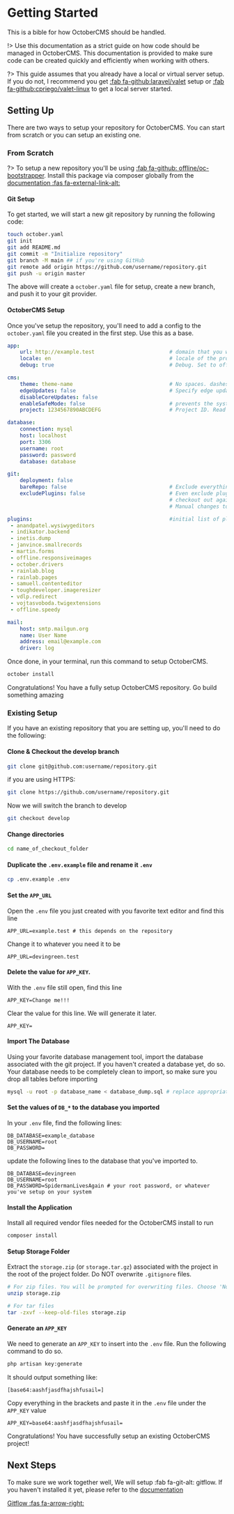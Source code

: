 # Getting Started

This is a bible for how OctoberCMS should be handled. 



!> Use this documentation as a strict guide on how code should be managed in OctoberCMS. This documentation is provided to make sure code can be created quickly and efficiently when working with others.

?> This guide assumes that you already have a local or virtual server setup. If you do not, I recommend you get [:fab fa-github:laravel/valet](https://github.com/laravel/valet) setup or [:fab fa-github:cpriego/valet-linux](https://github.com/cpriego/valet-linux) to get a local server started.

## Setting Up

There are two ways to setup your repository for OctoberCMS. You can start from scratch or you can setup an existing one. 

### From Scratch

?> To setup a new repository you'll be using [:fab fa-github: offline/oc-bootstrapper](https://github.com/OFFLINE-GmbH/oc-bootstrapper). Install this package via composer globally from the [documentation :fas fa-external-link-alt:](https://github.com/OFFLINE-GmbH/oc-bootstrapper/blob/develop/README.md)

#### Git Setup
To get started, we will start a new git repository by running the following code:

``` bash
touch october.yaml
git init
git add README.md
git commit -m "Initialize repository"
git branch -M main ## if you're using GitHub
git remote add origin https://github.com/username/repository.git 
git push -u origin master
```

The above will create a `october.yaml` file for setup, create a new branch, and push it to your git provider. 

#### OctoberCMS Setup
Once you've setup the repository, you'll need to add a config to the `october.yaml` file you created in the first step. Use this as a base. <br/>

``` yaml
app:
    url: http://example.test                        # domain that you will use
    locale: en                                      # locale of the project
    debug: true                                     # Debug. Set to off if you plan to run this in production

cms:
    theme: theme-name                               # No spaces. dashes only
    edgeUpdates: false                              # Specify edge updates. More info Here: https://octobercms.com/docs/setup/configuration#edge-updates
    disableCoreUpdates: false             
    enableSafeMode: false                           # prevents the system from editing the code section of the site for CMS Pages
    project: 1234567890ABCDEFG                      # Project ID. Read More Here: https://octobercms.com/help/site/projects

database:
    connection: mysql
    host: localhost
    port: 3306
    username: root
    password: password
    database: database

git:
    deployment: false
    bareRepo: false                                 # Exclude everything except themes and custom plugins in git
    excludePlugins: false                           # Even exclude plugins from your repo. Private plugins will be
                                                    # checkout out again during each "install" run. Be careful!
                                                    # Manual changes to these plugins will be overwritten.

plugins:                                            #initial list of plugins for a basic stack
 - anandpatel.wysiwygeditors
 - indikator.backend
 - inetis.dump
 - janvince.smallrecords
 - martin.forms
 - offline.responsiveimages
 - october.drivers
 - rainlab.blog
 - rainlab.pages
 - samuell.contenteditor
 - toughdeveloper.imageresizer
 - vdlp.redirect
 - vojtasvoboda.twigextensions
 - offline.speedy

mail:
    host: smtp.mailgun.org
    name: User Name
    address: email@example.com
    driver: log

```

Once done, in your terminal, run this command to setup OctoberCMS.

``` bash
october install
```

Congratulations! You have a fully setup OctoberCMS repository. Go build something amazing

### Existing Setup

If you have an existing repository that you are setting up, you'll need to do the following:

#### Clone & Checkout the develop branch
``` bash
git clone git@github.com:username/repository.git
````

if you are using HTTPS:

``` bash
git clone https://github.com/username/repository.git
```

Now we will switch the branch to develop
``` bash
git checkout develop
```

#### Change directories
``` bash
cd name_of_checkout_folder
```

#### Duplicate the `.env.example` file and rename it `.env`
``` bash
cp .env.example .env
```

#### Set the `APP_URL` 
Open the `.env` file you just created with you favorite text editor and find this line

``` env
APP_URL=example.test # this depends on the repository
```

Change it to whatever you need it to be
``` env
APP_URL=devingreen.test 
```

#### Delete the value for `APP_KEY`. 
With the `.env` file still open, find this line 

``` env
APP_KEY=Change me!!!
```

Clear the value for this line. We will generate it later. 

``` env
APP_KEY=
```

#### Import The Database
Using your favorite database management tool, import the database associated with the git project. If you haven't created a database yet, do so. Your database needs to be completely clean to import, so make sure you drop all tables before importing

``` bash
mysql -u root -p database_name < database_dump.sql # replace appropriate values
```

#### Set the values of `DB_*` to the database you imported 
In your `.env` file, find the following lines:

``` env
DB_DATABASE=example_database
DB_USERNAME=root
DB_PASSWORD=
```

update the following lines to the database that you've imported to. 

``` env
DB_DATABASE=devingreen
DB_USERNAME=root
DB_PASSWORD=SpidermanLivesAgain # your root password, or whatever you've setup on your system
```

#### Install the Application
Install all required vendor files needed for the OctoberCMS install to run

``` bash
composer install
```


#### Setup Storage Folder 
Extract the `storage.zip` (or `storage.tar.gz`) associated with the project in the root of the project folder. Do NOT overwrite `.gitignore` files.

``` bash
# For zip files. You will be prompted for overwriting files. Choose 'No'
unzip storage.zip

# For tar files
tar -zxvf --keep-old-files storage.zip
```


#### Generate an `APP_KEY`
We need to generate an `APP_KEY` to insert into the `.env` file. Run the following command to do so.

``` bash
php artisan key:generate
```

It should output something like:
```
[base64:aashfjasdfhajshfusail=]
```

Copy everything in the brackets and paste it in the `.env` file under the `APP_KEY` value

```
APP_KEY=base64:aashfjasdfhajshfusail=
```

Congratulations! You have successfully setup an existing OctoberCMS project!

## Next Steps
To make sure we work together well, We will setup :fab fa-git-alt: gitflow. If you haven't installed it yet, please refer to the [documentation](https://github.com/nvie/gitflow)

[Gitflow :fas fa-arrow-right:](/gitflow)